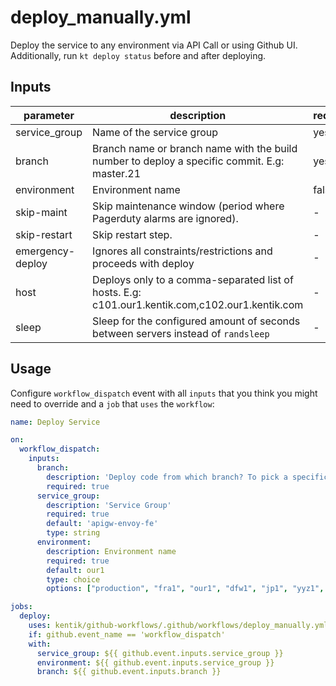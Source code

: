 # deploy_manually.yml

Deploy the service to any environment via API Call or using Github UI. Additionally, run `kt deploy status` before and after deploying. 

## Inputs

| parameter| description | required | default |
| - | - | - | - |
| service_group | Name of the service group |  yes  | 
| branch | Branch name or branch name with the build number to deploy a specific commit. E.g: master.21 |  yes  | 
| environment | Environment name |  false  | our1 
| skip-maint | Skip maintenance window (period where Pagerduty alarms are ignored). |  -  | false
| skip-restart | Skip restart step. |  -  | false
| emergency-deploy | Ignores all constraints/restrictions and proceeds with deploy |  -  | false
| host | Deploys only to a comma-separated list of hosts. E.g: c101.our1.kentik.com,c102.our1.kentik.com |  -  | 
| sleep | Sleep for the configured amount of seconds between servers instead of `randsleep` |  -  | -1


## Usage

Configure `workflow_dispatch` event with all `inputs` that you think you might need to override and a `job` that `uses` the `workflow`:

```yaml
name: Deploy Service

on:
  workflow_dispatch:
    inputs:
      branch:
        description: 'Deploy code from which branch? To pick a specific build, append the jenkins build number. E.g: master.21'
        required: true
      service_group:
        description: 'Service Group'
        required: true
        default: 'apigw-envoy-fe' 
        type: string
      environment:
        description: Environment name
        required: true
        default: our1
        type: choice
        options: ["production", "fra1", "our1", "dfw1", "jp1", "yyz1", "hrd1", "hnd1", "bct1", "buf1", "nez1", "nrt1"]

jobs:
  deploy:
    uses: kentik/github-workflows/.github/workflows/deploy_manually.yml@main
    if: github.event_name == 'workflow_dispatch'
    with:
      service_group: ${{ github.event.inputs.service_group }}
      environment: ${{ github.event.inputs.service_group }}
      branch: ${{ github.event.inputs.branch }}
```
